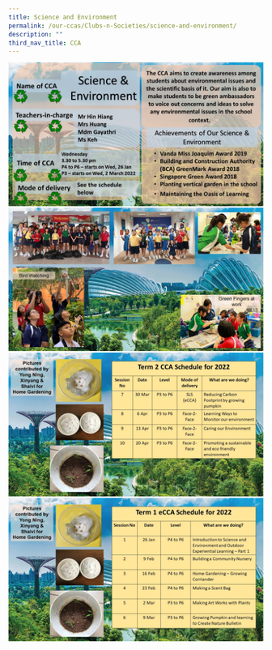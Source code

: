 ```yaml
---
title: Science and Environment
permalink: /our-ccas/Clubs-n-Societies/science-and-environment/
description: ""
third_nav_title: CCA
---
```



![](/images/Science%20enviroment%201.jpg)
![](/images/Science%20environment%202.jpg)
![](/images/Slide4-1.jpg)
![](/images/Slide3-3.jpg)